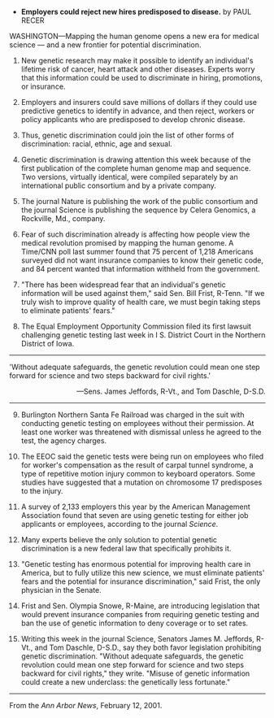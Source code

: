 - **Employers could reject new hires predisposed to disease.**
by PAUL RECER

WASHINGTON—Mapping the human genome opens a new era for medical science — and a new frontier for potential discrimination.

1. New genetic research may make it possible to identify an individual's lifetime risk of cancer, heart attack and other diseases. Experts worry that this information could be used to discriminate in hiring, promotions, or insurance.

2. Employers and insurers could save millions of dollars if they could use predictive genetics to identify in advance, and then reject, workers or policy applicants who are predisposed to develop chronic disease.

3. Thus, genetic discrimination could join the list of other forms of discrimination: racial, ethnic, age and sexual.

4. Genetic discrimination is drawing attention this week because of the first publication of the complete human genome map and sequence. Two versions, virtually identical, were compiled separately by an international public consortium and by a private company.

5. The journal Nature is publishing the work of the public consortium and the journal Science is publishing the sequence by Celera Genomics, a Rockville, Md., company.

6. Fear of such discrimination already is affecting how people view the medical revolution promised by mapping the human genome. A Time/CNN poll last summer found that 75 percent of 1,218 Americans surveyed did not want insurance companies to know their genetic code, and 84 percent wanted that information withheld from the government.

7. "There has been widespread fear that an individual's genetic information will be used against them," said Sen. Bill Frist, R-Tenn. "If we truly wish to improve quality of health care, we must begin taking steps to eliminate patients' fears."

8. The Equal Employment Opportunity Commission filed its first lawsuit challenging genetic testing last week in I S. District Court in the Northern District of Iowa.

---
'Without adequate safeguards, the genetic revolution could mean one step forward for science and two steps backward for civil rights.'
<p align="right">—Sens. James Jeffords, R-Vt., and Tom Daschle, D-S.D.</p>

---

9. Burlington Northern Santa Fe Railroad was charged in the suit with conducting genetic testing on employees without their permission. At least one worker was threatened with dismissal unless he agreed to the test, the agency charges.

10. The EEOC said the genetic tests were being run on employees who filed for worker's compensation as the result of carpal tunnel syndrome, a type of repetitive motion injury common to keyboard operators. Some studies have suggested that a mutation on chromosome 17 predisposes to the injury.

11. A survey of 2,133 employers this year by the American Management Association found that seven are using genetic testing for either job applicants or employees, according to the journal _Science_.

12. Many experts believe the only solution to potential genetic discrimination is a new federal law that specifically prohibits it.

13. "Genetic testing has enormous potential for improving health care in America, but to fully utilize this new science, we must eliminate patients' fears and the potential for insurance discrimination," said Frist, the only physician in the Senate.

14. Frist and Sen. Olympia Snowe, R-Maine, are introducing legislation that would prevent insurance companies from requiring genetic testing and ban the use of genetic information to deny coverage or to set rates.

15. Writing this week in the journal Science, Senators James M. Jeffords, R-Vt., and Tom Daschle, D-S.D., say they both favor legislation prohibiting genetic discrimination. "Without adequate safeguards, the genetic revolution could mean one step forward for science and two steps backward for civil rights," they write. "Misuse of genetic information could create a new underclass: the genetically less fortunate."
---
From the *Ann Arbor News*, February 12, 2001.